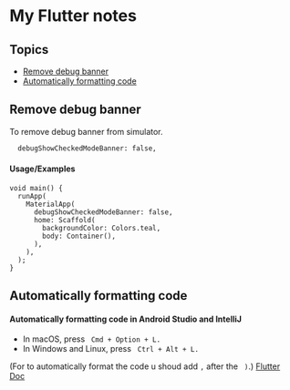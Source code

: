 
# My Flutter notes

## Topics

 - [Remove debug banner](#Remove-debug-banner)
 - [Automatically formatting code ](#Automatically-formatting-code )

## Remove debug banner

To remove debug banner from simulator.

```bash
  debugShowCheckedModeBanner: false,
```


#### Usage/Examples

```flutter
void main() {
  runApp(
    MaterialApp(
      debugShowCheckedModeBanner: false,
      home: Scaffold(
        backgroundColor: Colors.teal,
        body: Container(),
      ),
    ),
  );
}
```

## Automatically formatting code 

#### Automatically formatting code in Android Studio and IntelliJ

- In macOS, press ` Cmd + Option + L.`
- In Windows and Linux, press ` Ctrl + Alt + L.`

(For to automatically format the code u shoud add ` , ` after the ` )`.)
[Flutter Doc](https://docs.flutter.dev/tools/formatting)

